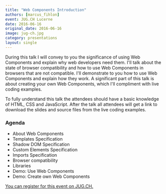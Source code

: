 ```yaml
---
title: "Web Components Introduction"
authors: [marcus_fihlon]
event: JUG.CH Lucerne
date: 2016-06-16
original_date: 2016-06-16
image: jug-ch.jpg
category: presentations
layout: single
---
```


During this talk I will convey to you the significance of using Web Components and explain why web developers need them. I'll talk about the state of browser compatibility and how to use Web Components in browsers that are not compatible. I'll demonstrate to you how to use Web Components and explain how they work. A significant part of this talk is about creating your own Web Components, which I'll compliment with live coding examples.

To fully understand this talk the attendees should have a basic knowledge of HTML, CSS and JavaScript. After the talk all attendees will get a link to download the slides and source files from the live coding examples.

<!-- Excerpt -->

### Agenda

- About Web Components
- Templates Specification
- Shadow DOM Specification
- Custom Elements Specification
- Imports Specification
- Browser compatibility
- Libraries
- Demo: Use Web Components
- Demo: Create own Web Components

[You can register for this event on JUG.CH.](http://www.jug.ch/html/events/2016/webcomponents.html)
